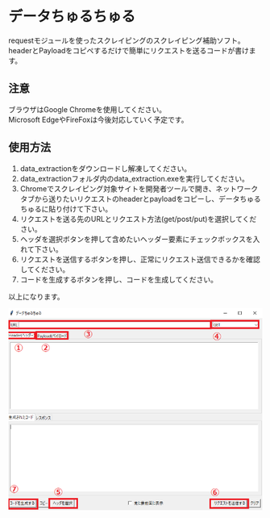 # データちゅるちゅる
requestモジュールを使ったスクレイピングのスクレイピング補助ソフト。  
headerとPayloadをコピペするだけで簡単にリクエストを送るコードが書けます。

## 注意
ブラウザはGoogle Chromeを使用してください。  
Microsoft EdgeやFireFoxは今後対応していく予定です。

## 使用方法
1. data_extractionをダウンロードし解凍してください。
2. data_extractionフォルダ内のdata_extraction.exeを実行してください。
3. Chromeでスクレイピング対象サイトを開発者ツールで開き、ネットワークタブから送りたいリクエストのheaderとpayloadをコピーし、データちゅるちゅるに貼り付けて下さい。
4. リクエストを送る先のURLとリクエスト方法(get/post/put)を選択してください。
5. ヘッダを選択ボタンを押して含めたいヘッダー要素にチェックボックスを入れて下さい。
6. リクエストを送信するボタンを押し、正常にリクエスト送信できるかを確認してください。
7. コードを生成するボタンを押し、コードを生成してください。  

以上になります。

<img src="./img/img1.png">
